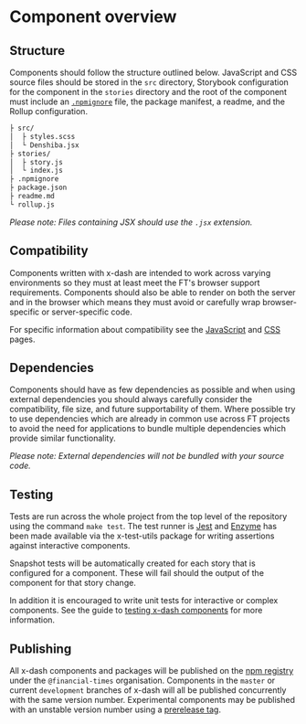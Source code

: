 # Component overview


## Structure

Components should follow the structure outlined below. JavaScript and CSS source files should be stored in the `src` directory, Storybook configuration for the component in the `stories` directory and the root of the component must include an [`.npmignore`][ignore] file, the package manifest, a readme, and the Rollup configuration.

```sh
├ src/
│  ├ styles.scss
│  └ Denshiba.jsx
├ stories/
│  ├ story.js
│  └ index.js
├ .npmignore
├ package.json
├ readme.md
└ rollup.js
```

_Please note: Files containing JSX should use the `.jsx` extension._

[ignore]: https://docs.npmjs.com/misc/developers#keeping-files-out-of-your-package


## Compatibility

Components written with x-dash are intended to work across varying environments so they must at least meet the FT's browser support requirements. Components should also be able to render on both the server and in the browser which means they must avoid or carefully wrap browser-specific or server-specific code.

For specific information about compatibility see the [JavaScript] and [CSS] pages.

[JavaScript]: javascript
[CSS]: styling


## Dependencies

Components should have as few dependencies as possible and when using external dependencies you should always carefully consider the compatibility, file size, and future supportability of them. Where possible try to use dependencies which are already in common use across FT projects to avoid the need for applications to bundle multiple dependencies which provide similar functionality.

_Please note: External dependencies will not be bundled with your source code._


## Testing

Tests are run across the whole project from the top level of the repository using the command `make test`. The test runner is [Jest] and [Enzyme] has been made available via the x-test-utils package for writing assertions against interactive components.

Snapshot tests will be automatically created for each story that is configured for a component. These will fail should the output of the component for that story change.

In addition it is encouraged to write unit tests for interactive or complex components. See the guide to [testing x-dash components] for more information.

[Jest]: https://jestjs.io/
[Enzyme]: http://airbnb.io/enzyme/
[testing x-dash components]: testing


## Publishing

All x-dash components and packages will be published on the [npm registry] under the `@financial-times` organisation. Components in the `master` or current `development` branches of x-dash will all be published concurrently with the same version number. Experimental components may be published with an unstable version number using a [prerelease tag].

[npm registry]: https://www.npmjs.com/
[prerelease tag]: https://github.com/Financial-Times/x-dash/blob/master/release-guidelines.md
